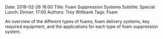 Date: 2018-02-26 16:00
Title: Foam Suppression Systems
Subtitle: 
Special: 
Lunch:
Dinner: 17:00
Authors: Troy Wiltbank
Tags: Foam

An overview of the different types of foams, foam delivery systems, key required equipment, and the applications for each type of foam suppression system.
